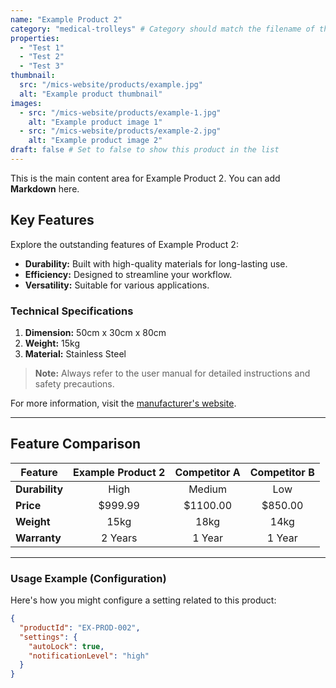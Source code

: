 ```yaml
---
name: "Example Product 2"
category: "medical-trolleys" # Category should match the filename of the category file without the .md extension
properties:
  - "Test 1"
  - "Test 2"
  - "Test 3"
thumbnail: 
  src: "/mics-website/products/example.jpg"
  alt: "Example product thumbnail"
images:
  - src: "/mics-website/products/example-1.jpg"
    alt: "Example product image 1"
  - src: "/mics-website/products/example-2.jpg"
    alt: "Example product image 2"
draft: false # Set to false to show this product in the list
---
```


This is the main content area for Example Product 2. You can add **Markdown** here.

## Key Features

Explore the outstanding features of Example Product 2:

*   **Durability:** Built with high-quality materials for long-lasting use.
*   **Efficiency:** Designed to streamline your workflow.
*   **Versatility:** Suitable for various applications.

### Technical Specifications

1.  **Dimension:** 50cm x 30cm x 80cm
2.  **Weight:** 15kg
3.  **Material:** Stainless Steel

> **Note:** Always refer to the user manual for detailed instructions and safety precautions.

For more information, visit the [manufacturer's website](https://example.com).

---

## Feature Comparison

| Feature         | Example Product 2 | Competitor A | Competitor B |
| --------------- | :---------------: | :----------: | :----------: |
| **Durability**  |       High        |    Medium    |     Low      |
| **Price**       |      $999.99      |   $1100.00   |   $850.00    |
| **Weight**      |       15kg        |     18kg     |     14kg     |
| **Warranty**    |      2 Years      |    1 Year    |    1 Year    |

---

### Usage Example (Configuration)

Here's how you might configure a setting related to this product:

```json
{
  "productId": "EX-PROD-002",
  "settings": {
    "autoLock": true,
    "notificationLevel": "high"
  }
}
```


